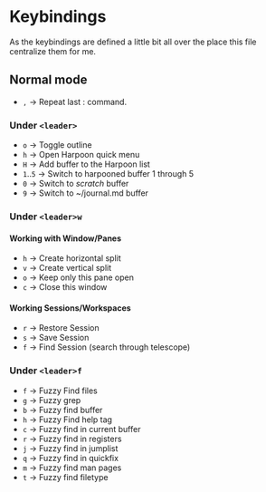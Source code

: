 # Keybindings

As the keybindings are defined a little bit all over the place this file
centralize them for me.

## Normal mode
- `,` -> Repeat last : command.

### Under `<leader>`
- `o` -> Toggle outline
- `h` -> Open Harpoon quick menu
- `H` -> Add buffer to the Harpoon list
- `1`..`5` -> Switch to harpooned buffer 1 through 5
- `0` -> Switch to *scratch* buffer
- `9` -> Switch to ~/journal.md buffer

### Under `<leader>w` 

#### Working with Window/Panes
- `h` -> Create horizontal split
- `v` -> Create vertical split
- `o` -> Keep only this pane open
- `c` -> Close this window

#### Working Sessions/Workspaces
- `r` -> Restore Session
- `s` -> Save Session
- `f` -> Find Session (search through telescope)

### Under `<leader>f`

- `f` -> Fuzzy Find files
- `g` -> Fuzzy grep
- `b` -> Fuzzy find buffer
- `h` -> Fuzzy Find help tag
- `c` -> Fuzzy find in current buffer
- `r` -> Fuzzy find in registers
- `j` -> Fuzzy find in jumplist
- `q` -> Fuzzy find in quickfix
- `m` -> Fuzzy find man pages
- `t` -> Fuzzy find filetype


<!-- vim: set tw=80 : -->
